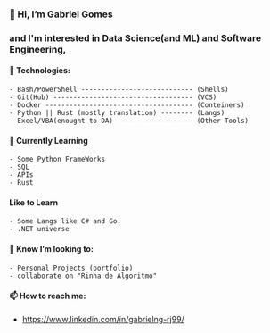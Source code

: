 ### 👋 Hi, I’m Gabriel Gomes
### and I'm interested in Data Science(and ML) and Software Engineering, 
#### 👀 Technologies:
```
- Bash/PowerShell ---------------------------- (Shells)
- Git(Hub) ----------------------------------- (VCS)
- Docker ------------------------------------- (Conteiners)
- Python || Rust (mostly translation) -------- (Langs)
- Excel/VBA(enought to DA) ------------------- (Other Tools)
```

#### 🌱 Currently Learning
```
- Some Python FrameWorks
- SQL
- APIs
- Rust
```

#### Like to Learn
```
- Some Langs like C# and Go.
- .NET universe
```
  
#### 💞️ Know I’m looking to:
```
- Personal Projects (portfolio)
- collaborate on "Rinha de Algoritmo"
```

#### 📫 How to reach me:
- https://www.linkedin.com/in/gabrielng-rj99/

<!---
gabrielng-rj99/gabrielng-rj99 is a ✨ special ✨ repository because its `README.md` (this file) appears on your GitHub profile.
You can click the Preview link to take a look at your changes.
--->
